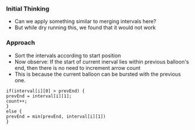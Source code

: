 ### Initial Thinking
- Can we apply something similar to merging intervals here?
- But while dry running this, we found that it would not work
​
### Approach
- Sort the intervals according to start position
- Now observe: If the start of current inerval lies within previous balloon's end, then there is no need to increment arrow count
- This is because the current balloon can be bursted with the previous one.
```
if(interval[i][0] > prevEnd) {
prevEnd = interval[i][1];
count++;
}
else {
prevEnd = min(prevEnd, interval[i][1])
}
```